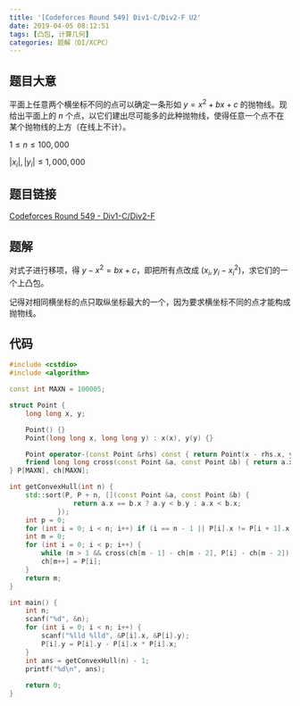 ```yaml
---
title: '[Codeforces Round 549] Div1-C/Div2-F U2'
date: 2019-04-05 08:12:51
tags: [凸包, 计算几何]
categories: 题解（OI/XCPC）
---
```


## 题目大意

平面上任意两个横坐标不同的点可以确定一条形如 $y = x^2 + bx + c$ 的抛物线。现给出平面上的 $n$ 个点，以它们建出尽可能多的此种抛物线，使得任意一个点不在某个抛物线的上方（在线上不计）。

$1 \leq n \leq 100,000$

$|x_i|, |y_i| \leq 1,000,000$

## 题目链接

[Codeforces Round 549 - Div1-C/Div2-F](https://codeforces.com/contest/1142/problem/C)

<!-- more -->

## 题解

对式子进行移项，得 $y - x^2 = bx + c$，即把所有点改成 $(x_i, y_i - x_i^2)$，求它们的一个上凸包。

记得对相同横坐标的点只取纵坐标最大的一个，因为要求横坐标不同的点才能构成抛物线。

## 代码

```c++
#include <cstdio>
#include <algorithm>

const int MAXN = 100005;

struct Point {
    long long x, y;

    Point() {}
    Point(long long x, long long y) : x(x), y(y) {}

    Point operator-(const Point &rhs) const { return Point(x - rhs.x, y - rhs.y); }
    friend long long cross(const Point &a, const Point &b) { return a.x * b.y - a.y * b.x; }
} P[MAXN], ch[MAXN];

int getConvexHull(int n) {
    std::sort(P, P + n, [](const Point &a, const Point &b) {
                return a.x == b.x ? a.y < b.y : a.x < b.x;
            });
    int p = 0;
    for (int i = 0; i < n; i++) if (i == n - 1 || P[i].x != P[i + 1].x) P[p++] = P[i];
    int m = 0;
    for (int i = 0; i < p; i++) {
        while (m > 1 && cross(ch[m - 1] - ch[m - 2], P[i] - ch[m - 2]) >= 0) --m;
        ch[m++] = P[i];
    }
    return m;
}

int main() {
    int n;
    scanf("%d", &n);
    for (int i = 0; i < n; i++) {
        scanf("%lld %lld", &P[i].x, &P[i].y);
        P[i].y = P[i].y - P[i].x * P[i].x;
    }
    int ans = getConvexHull(n) - 1;
    printf("%d\n", ans);
    
    return 0;
}
```